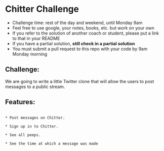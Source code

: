 Chitter Challenge
=================

* Challenge time: rest of the day and weekend, until Monday 9am
* Feel free to use google, your notes, books, etc. but work on your own
* If you refer to the solution of another coach or student, please put a link to that in your README
* If you have a partial solution, **still check in a partial solution**
* You must submit a pull request to this repo with your code by 9am Monday morning

Challenge:
-------

We are going to write a little Twitter clone that will allow the users to post messages to a public stream.

Features:
-------

```Users can, among other things: 

* Post messages on Chitter.

* Sign up in to Chitter.

* See all peeps.

* See the time at which a message was made
```
